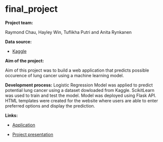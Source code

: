 # final_project

**Project team:**

Raymond Chau, Hayley Win, Tuflikha Putri and Anita Rynkanen

**Data source:**

* [Kaggle](https://www.kaggle.com/datasets/mysarahmadbhat/lung-cancer)


**Aim of the project:**

Aim of this project was to build a web application that predicts possible occurence of lung cancer using a machine learning model.

**Development process:**
Logistic Regression Model was applied to predict potential lung cancer using a dataset dowloaded from Kaggle. ScikitLearn was used to train and test the model. 
Model was deployed using Flask API. HTML templates were created for the website where users are able to enter preferred options and display the prediction.


**Links:**

* [Application](https://finalprojectlungcancer.herokuapp.com/)

* [Project presentation](https://www.canva.com/design/DAE_KW7gsUc/U8-IoYe1LlvqsnMBIloxeQ/watch?utm_content=DAE_KW7gsUc&utm_campaign=designshare&utm_medium=link&utm_source=publishsharelink)

